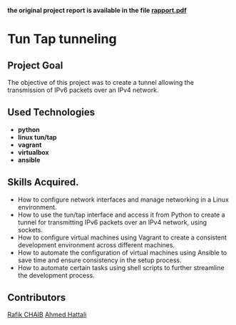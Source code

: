 **the original project report is available in the file [rapport.pdf](./rapport.pdf)**
# Tun Tap tunneling 
## Project Goal
The objective of this project was to create a tunnel allowing the transmission of IPv6 packets over an IPv4 network.
## Used Technologies 
- **python** 
- **linux tun/tap**
- **vagrant** 
- **virtualbox** 
- **ansible** 
## Skills Acquired. 
- How to configure network interfaces and manage networking in a Linux environment.
- How to use the tun/tap interface and access it from Python to create a tunnel for transmitting IPv6 packets over an IPv4 network, using sockets.
- How to configure virtual machines using Vagrant to create a consistent development environment across different machines.
- How to automate the configuration of virtual machines using Ansible to save time and ensure consistency in the setup process.
- How to automate certain tasks using shell scripts to further streamline the development process.

## Contributors
[Rafik CHAIB](https://github.com/rafikchb)
[Ahmed Hattali](https://github.com/HattaliAhmed)